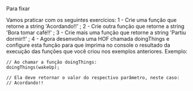 Para fixar

Vamos praticar com os seguintes exercícios:
1 - Crie uma função que retorne a string 'Acordando!!' ;
2 - Crie outra função que retorne a string 'Bora tomar café!!' ;
3 - Crie mais uma função que retorne a string 'Partiu dormir!!' ;
4 - Agora desenvolva uma HOF chamada doingThings e configure esta função para que imprima no console o resultado da execução das funções que você criou nos exemplos anteriores. Exemplo:
```
// Ao chamar a função doingThings:
doingThings(wakeUp);

// Ela deve retornar o valor do respectivo parâmetro, neste caso:
// Acordando!!
```